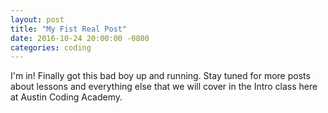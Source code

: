 ```yaml
---
layout: post
title: "My Fist Real Post"
date: 2016-10-24 20:00:00 -0800
categories: coding
---
```


I'm in! Finally got this bad boy up and running. Stay tuned for more posts about lessons and everything else that we will cover in the Intro class here at Austin Coding Academy.
